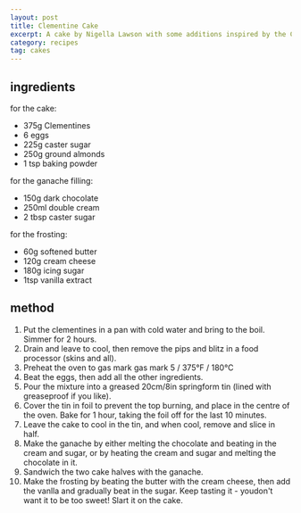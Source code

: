 ```yaml
---
layout: post
title: Clementine Cake
excerpt: A cake by Nigella Lawson with some additions inspired by the Co-op.
category: recipes
tag: cakes
---
```


ingredients
-----------

for the cake:

* 375g Clementines
* 6 eggs
* 225g caster sugar
* 250g ground almonds
* 1 tsp baking powder

for the ganache filling:

* 150g dark chocolate
* 250ml double cream
* 2 tbsp caster sugar

for the frosting:

* 60g softened butter
* 120g cream cheese
* 180g icing sugar
* 1tsp vanilla extract

method
------

1. Put the clementines in a pan with cold water and bring to the boil. Simmer for 2 hours.
2. Drain and leave to cool, then remove the pips and blitz in a food processor (skins and all).
3. Preheat the oven to gas mark gas mark 5 / 375&deg;F / 180&deg;C
4. Beat the eggs, then add all the other ingredients.
5. Pour the mixture into a greased 20cm/8in springform tin (lined with greaseproof if you like).
6. Cover the tin in foil to prevent the top burning, and place in the centre of the oven. Bake for 1 hour, taking the foil off for the last 10 minutes.
7. Leave the cake to cool in the tin, and when cool, remove and slice in half.
7. Make the ganache by either melting the chocolate and beating in the cream and sugar, or by heating the cream and sugar and melting the chocolate in it.
8. Sandwich the two cake halves with the ganache.
9. Make the frosting by beating the butter with the cream cheese, then add the vanlla and gradually beat in the sugar. Keep tasting it - youdon't want it to be too sweet! Slart it on the cake.
